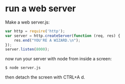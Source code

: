 # run a web server

Make a web server.js:

``` js
var http = require('http');
var server = http.createServer(function (req, res) {
    res.end("YOU'RE A WIZARD.\n");
});
server.listen(8000);
```

now run your server with node from inside a screen:

```bash
$ node server.js
```

then detach the screen with CTRL+A d.
